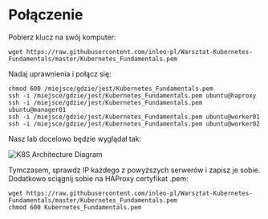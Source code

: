# Połączenie

Pobierz klucz na swój komputer:
```
wget https://raw.githubusercontent.com/inleo-pl/Warsztat-Kubernetes-Fundamentals/master/Kubernetes_Fundamentals.pem
```
Nadaj uprawnienia i połącz się:
```
chmod 600 /miejsce/gdzie/jest/Kubernetes_Fundamentals.pem
ssh -i /miejsce/gdzie/jest/Kubernetes_Fundamentals.pem ubuntu@haproxy
ssh -i /miejsce/gdzie/jest/Kubernetes_Fundamentals.pem ubuntu@manager01
ssh -i /miejsce/gdzie/jest/Kubernetes_Fundamentals.pem ubuntu@worker01
ssh -i /miejsce/gdzie/jest/Kubernetes_Fundamentals.pem ubuntu@worker02
```
Nasz lab docelowo będzie wyglądał tak:

![K8S Architecture Diagram](https://inleo.pl/wp-content/uploads/2018/08/K8S-Architecture-Diagram.png)

Tymczasem, sprawdz IP każdego z powyższych serwerów i zapisz je sobie. Dodatkowo sciągnij sobie na HAProxy certyfikat .pem:
```
wget https://raw.githubusercontent.com/inleo-pl/Warsztat-Kubernetes-Fundamentals/master/Kubernetes_Fundamentals.pem
chmod 600 Kubernetes_Fundamentals.pem
```
